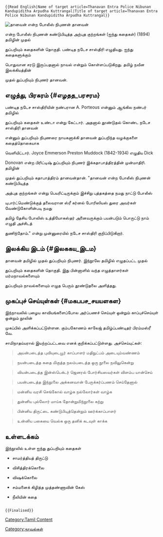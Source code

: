```{=mediawiki}
{{Read English|Name of target article=Thanavan Entra Police Nibunan Kandupiditha Arpudha Kuttrangal|Title of target article=Thanavan Entra Police Nibunan Kandupiditha Arpudha Kuttrangal}}
```
![தானவன் என்ற போலீஸ் நிபுணன் ](Thanavan.jpg "தானவன் என்ற போலீஸ் நிபுணன் ") தானவன்
என்ற போலீஸ் நிபுணன் கண்டுபிடித்த அற்புத குற்றங்கள் (ஐந்து கதைகள்) (1894) தமிழின் முதல்
துப்பறியும் கதைகளின் தொகுதி. பண்டித நடேச சாஸ்திரி எழுதியது. ஐந்து கதைகளுக்கும்
பொதுவான சரடு இருப்பதனால் நாவல் என்றும் கொள்ளப்படுகிறது. தமிழ் நவீன இலக்கியத்தின்
முதல் துப்பறியும் நிபுணர் தானவன்.

## எழுத்து, பிரசுரம் {#எழதத_பரசரம}

பண்டித நடேச சாஸ்திரியின் நண்பரான A. Porteous என்னும் ஆங்கில நண்பர் தமிழில்
துப்பறியும் கதைகள் உண்டா என்று கேட்டார். அதனால் தூண்டுதல் கொண்ட நடேச சாஸ்திரி தானவன்
என்னும் துப்பறியும் நிபுணரை நாயகனாக்கி தானவன் துப்பறிந்த வழக்குகளை கதைத்தொகையாக
வெளியிட்டார். Joyce Emmerson Preston Muddock (1842-1934) எழுதிய Dick
Donovan என்ற பிரிட்டிஷ் துப்பறியும் நிபுணர் இக்கதாபாத்திரத்தின் முன்மாதிரி. தமிழின்
முதல் துப்பறியும் கதாபாத்திரம் தானவன்தான். \"தானவன் என்ற போலீஸ் நிபுணன் கண்டுபிடித்த
அத்புத குற்றங்கள் என்று பெயரிட்டிருக்கும் இச்சிறு புத்தகத்தை நமது நாட்டு போலீஸ்
டிபார்ட்மெண்டுக்குத் தலைவரான ஸ்ரீ கர்னல் போரிஸியஸ் துரை அவர்கள் வேண்டுகோளின்படி நமது
தமிழ் தேசிய போலிஸ் உத்தியோகஸ்தர் அனைவருக்கும் பயன்படும் பொருட்டு நாம் எழுதி அச்சிடத்
துணிந்தோம்.\" என்று முன்னுரையில் நடேச சாஸ்திரி குறிப்பிடுகிறார்.

## இலக்கிய இடம் {#இலககய_இடம}

தானவன் தமிழில் முதல் துப்பறியும் நிபுணர். இந்நூலே தமிழில் எழுதப்பட்ட முதல்
துப்பறியும் கதைகளின் தொகுதி. இது பின்னாளில் வந்த எழுத்தாளர்கள் மர்மநாவல்களையும்
துப்பறியும் நாவல்களையும் எழுத பெரும் தூண்டுதலை அளித்தது.

## முகப்புச் செய்யுள்கள் {#மகபபச_சயயளகள}

இந்நாவலில் பழைய காவியங்களைப்போல அர்ப்பணச் செய்யுள் ஒன்றும் காப்புச்செய்யுள் ஒன்றும் நூலின்
முகப்பில் அளிக்கப்பட்டுள்ளன. கும்பகோணம் காலேஜ் தமிழ்ப்பண்டிதர் பிரம்மஸ்ரீ வே.
சாமிநாதய்யரால் இயற்றப்பட்டவை எனக் குறிக்கப்பட்டுள்ளது. அச்செய்யுட்கள்:

> அயன்படைத்த புவியுடையூர் காப்பாளர் மதிநுட்பம் அடையும்வண்ணம்
>
> நயன்படைத்த கதை மிகுத்த நலம்படைத்த ஒரு நூலை நவிலுகென்று
>
> வியன்படைத்த இன்ஸ்பெக்டர் ஜெனரல் போர்சியஸவர்கள் விளம்ப யான்செய்
>
> பயன்படைத்த இந்நூலை அக்கனவான் பேருக்கர்ப்பணம் செய்தேனால்
>
> மன்னிய வரசி செங்கோல் வாழ்க நல்லோர்கள் வாழ்க
>
> துன்னிய புல்லோர் மாய்க தோன்றுமிந்நூலை கற்று
>
> பின்னிய திருட்டை கண்டுபிடித்தென்றும் ஊர்க்காப்பாளர்
>
> உன்னிய பகையை வெல்க ஒரு தனிக் கடவுள் காக்க

## உள்ளடக்கம்

இந்நூலில் உள்ள ஐந்து துப்பறியும் கதைகள்

-   சாமர்த்தியத் திருட்டு
-   விசித்திரக்கொலை
-   விஷக்கொலை
-   சம்மனைக் கிழித்த முத்தண்ணாவின் கேஸ்
-   நீலியின் கதை

```{=mediawiki}
{{Finalised}}
```
[Category:Tamil Content](Category:Tamil_Content "wikilink")
[Category:நாவல்கள்](Category:நாவல்கள் "wikilink")
